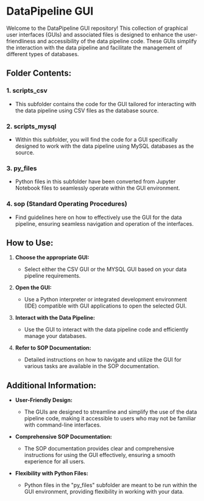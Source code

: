 # DataPipeline GUI

Welcome to the DataPipeline GUI repository! This collection of graphical user interfaces (GUIs) and associated files is designed to enhance the user-friendliness and accessibility of the data pipeline code. These GUIs simplify the interaction with the data pipeline and facilitate the management of different types of databases.

## Folder Contents:

### 1. scripts_csv
   - This subfolder contains the code for the GUI tailored for interacting with the data pipeline using CSV files as the database source.

### 2. scripts_mysql
   - Within this subfolder, you will find the code for a GUI specifically designed to work with the data pipeline using MySQL databases as the source.

### 3. py_files
   - Python files in this subfolder have been converted from Jupyter Notebook files to seamlessly operate within the GUI environment.

### 4. sop (Standard Operating Procedures)
   - Find guidelines here on how to effectively use the GUI for the data pipeline, ensuring seamless navigation and operation of the interfaces.

## How to Use:

1. **Choose the appropriate GUI:**
   - Select either the CSV GUI or the MYSQL GUI based on your data pipeline requirements.

2. **Open the GUI:**
   - Use a Python interpreter or integrated development environment (IDE) compatible with GUI applications to open the selected GUI.

3. **Interact with the Data Pipeline:**
   - Use the GUI to interact with the data pipeline code and efficiently manage your databases.

4. **Refer to SOP Documentation:**
   - Detailed instructions on how to navigate and utilize the GUI for various tasks are available in the SOP documentation.

## Additional Information:

- **User-Friendly Design:**
   - The GUIs are designed to streamline and simplify the use of the data pipeline code, making it accessible to users who may not be familiar with command-line interfaces.

- **Comprehensive SOP Documentation:**
   - The SOP documentation provides clear and comprehensive instructions for using the GUI effectively, ensuring a smooth experience for all users.

- **Flexibility with Python Files:**
   - Python files in the "py_files" subfolder are meant to be run within the GUI environment, providing flexibility in working with your data.



